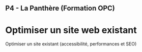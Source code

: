 ## P4 - La Panthère (Formation OPC)
# Optimiser un site web existant

Optimiser un site existant (accessibilité, performances et SEO)
